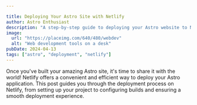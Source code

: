 ```yaml
---

title: Deploying Your Astro Site with Netlify
author: Astro Enthusiast
description: "A step-by-step guide to deploying your Astro website to Netlify for seamless hosting."
image:
  url: "https://placeimg.com/640/480/webdev"
  alt: "Web development tools on a desk"
pubDate: 2024-04-13
tags: ["astro", "deployment", "netlify"]
---
```


Once you've built your amazing Astro site, it's time to share it with the world! Netlify offers a convenient and efficient way to deploy your Astro application. This post guides you through the deployment process on Netlify, from setting up your project to configuring builds and ensuring a smooth deployment experience.
